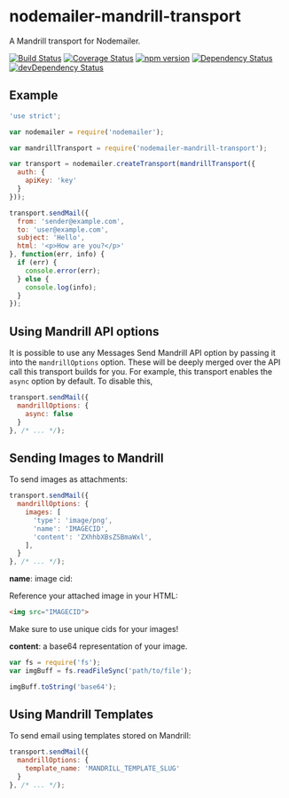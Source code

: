 # nodemailer-mandrill-transport

A Mandrill transport for Nodemailer.

[![Build Status](https://travis-ci.org/Rebelmail/nodemailer-mandrill-transport.svg?branch=master)](https://travis-ci.org/Rebelmail/nodemailer-mandrill-transport)
[![Coverage Status](https://coveralls.io/repos/github/Rebelmail/nodemailer-mandrill-transport/badge.svg?branch=master)](https://coveralls.io/github/Rebelmail/nodemailer-mandrill-transport?branch=master)
[![npm version](https://badge.fury.io/js/nodemailer-mandrill-transport.svg)](https://badge.fury.io/js/nodemailer-mandrill-transport)
[![Dependency Status](https://david-dm.org/Rebelmail/nodemailer-mandrill-transport.svg)](https://david-dm.org/Rebelmail/nodemailer-mandrill-transport)
[![devDependency Status](https://david-dm.org/Rebelmail/nodemailer-mandrill-transport/dev-status.svg)](https://david-dm.org/Rebelmail/nodemailer-mandrill-transport?type=dev)

## Example

```javascript
'use strict';

var nodemailer = require('nodemailer');

var mandrillTransport = require('nodemailer-mandrill-transport');

var transport = nodemailer.createTransport(mandrillTransport({
  auth: {
    apiKey: 'key'
  }
}));

transport.sendMail({
  from: 'sender@example.com',
  to: 'user@example.com',
  subject: 'Hello',
  html: '<p>How are you?</p>'
}, function(err, info) {
  if (err) {
    console.error(err);
  } else {
    console.log(info);
  }
});
```

## Using Mandrill API options

It is possible to use any Messages Send Mandrill API option by passing it into
the `mandrillOptions` option. These will be deeply merged over the API call this
transport builds for you. For example, this transport enables the `async` option
by default. To disable this,

```javascript
transport.sendMail({
  mandrillOptions: {
    async: false
  }
}, /* ... */);
```

## Sending Images to Mandrill

To send images as attachments:

```javascript
transport.sendMail({
  mandrillOptions: {
    images: [
      'type': 'image/png',
      'name': 'IMAGECID',
      'content': 'ZXhhbXBsZSBmaWxl',
    ],
  }
}, /* ... */);
```

**name**: image cid:

Reference your attached image in your HTML:

```html
<img src="IMAGECID">
```

Make sure to use unique cids for your images!

**content**: a base64 representation of your image.

```javascript
var fs = require('fs');
var imgBuff = fs.readFileSync('path/to/file');

imgBuff.toString('base64');
```

## Using Mandrill Templates

To send email using templates stored on Mandrill:

```javascript
transport.sendMail({
  mandrillOptions: {
    template_name: 'MANDRILL_TEMPLATE_SLUG'
  }
}, /* ... */);
```
